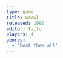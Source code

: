 ```yaml
---
type: game
title: Growl
released: 1990
editor: Taito
players: 4
genres:
  - 'Beat them all'
---
```

